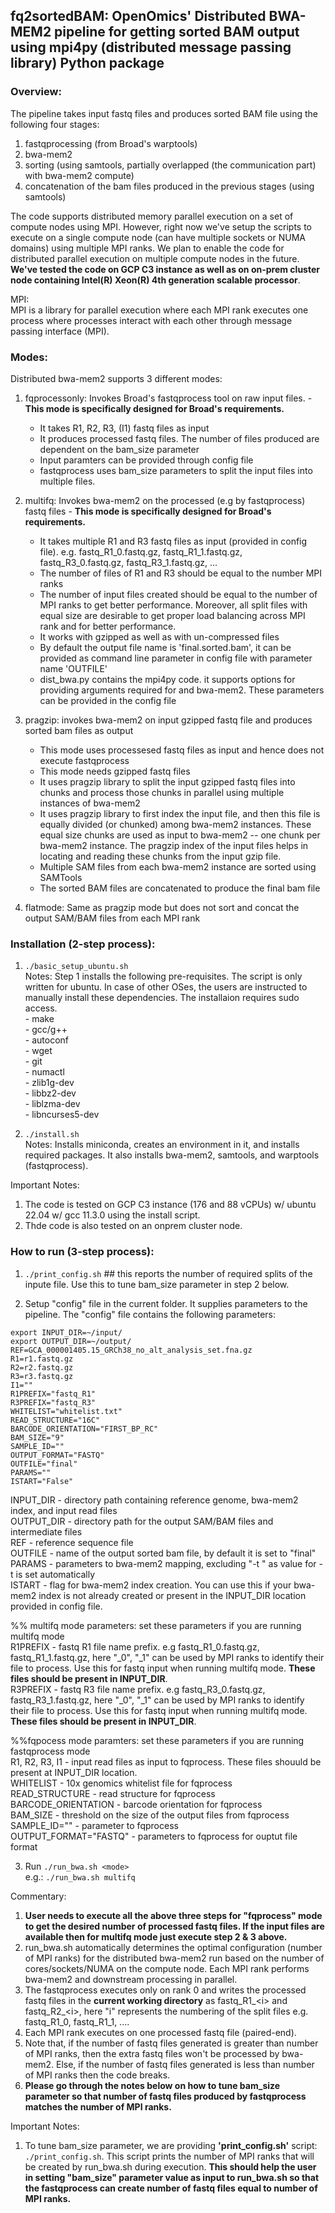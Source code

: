 ## fq2sortedBAM: OpenOmics' Distributed BWA-MEM2 pipeline for getting sorted BAM output using mpi4py (distributed message passing library) Python package
### Overview:
The pipeline takes input fastq files and produces sorted BAM file using the following four stages:
1. fastqprocessing (from Broad's warptools)
2. bwa-mem2
3. sorting (using samtools, partially overlapped (the communication part) with bwa-mem2 compute)
4. concatenation of the bam files produced in the previous stages (using samtools)

The code supports distributed memory parallel execution on a set of compute nodes using MPI. However, right now we've setup the scripts to execute on a single compute node (can have multiple sockets or NUMA domains) using multiple MPI ranks. We plan to enable the code for distributed parallel execution on multiple compute nodes in the future.  
**We've tested the code on GCP C3 instance as well as on on-prem cluster node containing Intel(R) Xeon(R) 4th generation scalable processor**.  

MPI:  
MPI is a library for parallel execution where each MPI rank executes one process where processes interact with each other through message passing interface (MPI).  

### Modes:
Distributed bwa-mem2 supports 3 different modes:  
1. fqprocessonly: Invokes Broad's fastqprocess tool on raw input files.  - **This mode is specifically designed for Broad's requirements.**  
   - It takes R1, R2, R3, (I1) fastq files as input
   - It produces processed fastq files. The number of files produced are dependent on the bam_size parameter
   - Input paramters can be provided through config file
   - fastqprocess uses bam_size parameters to split the input files into multiple files.

2. multifq: Invokes bwa-mem2 on the processed (e.g by fastqprocess) fastq files - **This mode is specifically designed for Broad's requirements.**
   - It takes multiple R1 and R3 fastq files as input (provided in config file). e.g. fastq_R1_0.fastq.gz, fastq_R1_1.fastq.gz, fastq_R3_0.fastq.gz, fastq_R3_1.fastq.gz, ...
   - The number of files of R1 and R3 should be equal to the number MPI ranks
   - The number of input files created should be equal to the number of  MPI ranks to get better performance. Moreover, all split files with equal size are desirable to get proper load balancing across MPI rank and for better performance.
   - It works with gzipped as well as with un-compressed files
   - By default the output file name is 'final.sorted.bam', it can be provided as command line parameter in config file with parameter name 'OUTFILE'
   - dist_bwa.py contains the mpi4py code. it supports options for providing arguments required for and bwa-mem2. These parameters can be provided in the config file

3. pragzip: invokes bwa-mem2 on input gzipped fastq file and produces sorted bam files as output
   - This mode uses processesed fastq files as input and hence does not execute fastqprocess
   - This mode needs gzipped fastq files
   - It uses pragzip library to split the input gzipped fastq files into chunks and process those chunks in parallel using multiple instances of bwa-mem2
   - It uses pragzip library to first index the input file, and then this file is equally divided (or chunked) among bwa-mem2 instances. These equal size chunks are used as input to bwa-mem2 -- one chunk per bwa-mem2 instance. The pragzip index of the input files helps in locating and reading these chunks from the input gzip file.
   - Multiple SAM files from each bwa-mem2 instance are sorted using SAMTools
   - The sorted BAM files are concatenated to produce the final bam file  

4. flatmode: Same as pragzip mode but does not sort and concat the output SAM/BAM files from each MPI rank  



### Installation (2-step process):
1. ```./basic_setup_ubuntu.sh```  
Notes: Step 1 installs the following pre-requisites. The script is only written for ubuntu. In case of other OSes, the users are instructed to manually install these dependencies. The installaion requires sudo access.  
       - make  
       - gcc/g++  
       - autoconf  
       - wget  
       - git  
       - numactl  
       - zlib1g-dev  
       - libbz2-dev  
       - liblzma-dev  
       - libncurses5-dev  

2. ```./install.sh```    
Notes:  Installs miniconda, creates an environment in it, and installs required packages. It also installs bwa-mem2, samtools, and warptools (fastqprocess).  

Important Notes:   
1. The code is tested on GCP C3 instance (176 and 88 vCPUs) w/ ubuntu 22.04 w/ gcc 11.3.0 using the install script.   
2. Thde code is also tested on an onprem cluster node.  

### How to run (3-step process):
1. ```./print_config.sh```   ## this reports the number of required splits of the inpute file. Use this to tune bam_size parameter in step 2 below.  

2. Setup "config" file in the current folder. It supplies parameters to the pipeline. The "config" file contains the following parameters:  
```
export INPUT_DIR=~/input/
export OUTPUT_DIR=~/output/
REF=GCA_000001405.15_GRCh38_no_alt_analysis_set.fna.gz
R1=r1.fastq.gz
R2=r2.fastq.gz
R3=r3.fastq.gz
I1=""
R1PREFIX="fastq_R1"
R3PREFIX="fastq_R3"
WHITELIST="whitelist.txt"
READ_STRUCTURE="16C"
BARCODE_ORIENTATION="FIRST_BP_RC"
BAM_SIZE="9"
SAMPLE_ID=""
OUTPUT_FORMAT="FASTQ"
OUTFILE="final"
PARAMS=""
ISTART="False"
```

INPUT_DIR - directory path containing reference genome, bwa-mem2 index, and input read files  
OUTPUT_DIR - directory path for the output SAM/BAM files and intermediate files  
REF - reference sequence file  
OUTFILE - name of the output sorted bam file, by default it is set to "final"  
PARAMS - parameters to bwa-mem2 mapping, excluding "-t <threads>" as value for -t is set automatically  
ISTART    - flag for bwa-mem2 index creation. You can use this if your bwa-mem2 index is not already created or present in the INPUT_DIR location provided in config file.  

%% multifq mode parameters: set these parameters if you are running multifq mode  
R1PREFIX - fastq R1 file name prefix. e.g fastq_R1_0.fastq.gz, fastq_R1_1.fastq.gz, here "_0", "_1" can be used by MPI ranks to identify their file to process. Use this for fastq input when running multifq mode. **These files should be present in INPUT_DIR**.  
R3PREFIX - fastq R3 file name prefix. e.g fastq_R3_0.fastq.gz, fastq_R3_1.fastq.gz, here "_0", "_1" can be used by MPI ranks to identify their file to process. Use this for fastq input when running multifq mode. **These files should be present in INPUT_DIR**.  

%%fqpocess mode paramters: set these parameters if you are running fastqprocess mode  
R1, R2, R3, I1 - input read files as input to fqprocess. These files shouuld be present at INPUT_DIR location.  
WHITELIST - 10x genomics whitelist file for fqprocess  
READ_STRUCTURE - read structure for fqprocess  
BARCODE_ORIENTATION - barcode orientation for fqprocess  
BAM_SIZE - threshold on the size of the output files from fqprocess  
SAMPLE_ID="" - parameter to fqprocess  
OUTPUT_FORMAT="FASTQ" - parameters to fqprocess for ouptut file format  


3. Run
```./run_bwa.sh <mode>```  
e.g.: ```./run_bwa.sh multifq```  

Commentary:
1. **User needs to execute all the above three steps for "fqprocess" mode to get the desired number of processed fastq files. If the input files are available then for multifq mode just execute step 2 & 3 above.**
2. run_bwa.sh automatically determines the optimal configuration (number of MPI ranks) for the distributed bwa-mem2 run based on the number of cores/sockets/NUMA on the compute node. Each MPI rank performs bwa-mem2 and downstream processing in parallel.
3. The fastqprocess executes only on rank 0 and writes the processed fastq files in the **current working directory** as fastq\_R1\_\<i\> and fastq\_R2\_\<i\>, here "i" represents the numbering of the split files e.g. fastq\_R1\_0, fastq\_R1\_1, ....
4. Each MPI rank executes on one processed fastq file (paired-end).
5. Note that, if the number of fastq files generated is greater than number of MPI ranks, then the extra fastq files won't be processed by bwa- mem2. Else, if the number of fastq files generated is less than number of MPI ranks then the code breaks.
6. **Please go through the notes below on how to tune bam_size parameter so that number of fastq files produced by fastqprocess matches the number  of MPI ranks.**

Important Notes:
1. To tune bam_size parameter, we are providing **'print_config.sh'** script: ```./print_config.sh```.
This script prints the number of MPI ranks that will be created by run_bwa.sh during execution.
**This should help the user in setting "bam_size" parameter value as input to run_bwa.sh so that the fastqprocess can create number of fastq files equal to number of MPI ranks.**

